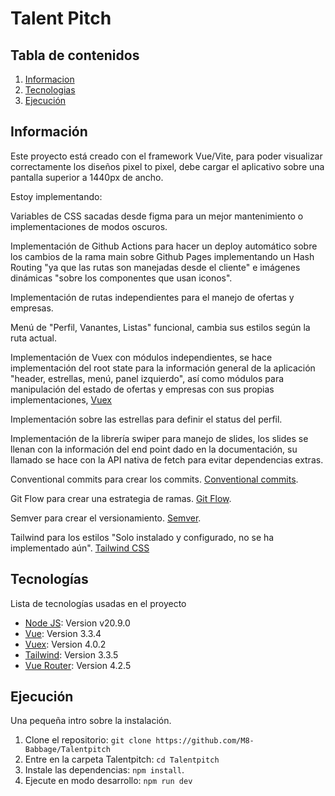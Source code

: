 # Talent Pitch

## Tabla de contenidos

1. [Informacion](#información)
2. [Tecnologias](#tecnologías)
3. [Ejecución](#ejecución)

## Información

Este proyecto está creado con el framework Vue/Vite, para poder visualizar correctamente los diseños pixel to pixel, debe cargar el aplicativo sobre una pantalla superior a 1440px de ancho.


Estoy implementando:

Variables de CSS sacadas desde figma para un mejor mantenimiento o implementaciones de modos oscuros.

Implementación de Github Actions para hacer un deploy automático sobre los cambios de la rama main sobre Github Pages implementando un Hash Routing "ya que las rutas son manejadas desde el cliente" e imágenes dinámicas "sobre los componentes que usan iconos".

Implementación de rutas independientes para el manejo de ofertas y empresas.

Menú de "Perfil, Vanantes, Listas" funcional, cambia sus estilos según la ruta actual.

Implementación de Vuex con módulos independientes, se hace implementación del root state para la información general de la aplicación "header, estrellas, menú, panel izquierdo", así como módulos para manipulación del estado de ofertas y empresas con sus propias implementaciones, [Vuex](https://vuex.vuejs.org/installation.html#direct-download-cdn) 

Implementación sobre las estrellas para definir el status del perfil.

Implementación de la librería swiper para manejo de slides, los slides se llenan con la información del end point dado en la documentación, su llamado se hace con la API nativa de fetch para evitar dependencias extras.

Conventional commits para crear los commits. [Conventional commits](https://www.conventionalcommits.org/en/v1.0.0/).

Git Flow para crear una estrategia de ramas. [Git Flow](https://nvie.com/posts/a-successful-git-branching-model/).

Semver para crear el versionamiento. [Semver](https://semver.org/).

Tailwind para los estilos "Solo instalado y configurado, no se ha implementado aún". [Tailwind CSS](https://tailwindcss.com/docs/guides/vite#vue)

## Tecnologías

Lista de tecnologías usadas en el proyecto

- [Node JS](https://nodejs.org/en/): Version v20.9.0
- [Vue](https://vuejs.org/guide/introduction.html): Version 3.3.4
- [Vuex](https://vuex.vuejs.org/installation.html#direct-download-cdn): Version 4.0.2
- [Tailwind](https://tailwindcss.com/docs/guides/vite#vue): Version 3.3.5
- [Vue Router](https://router.vuejs.org/): Version 4.2.5


## Ejecución

Una pequeña intro sobre la instalación.

1. Clone el repositorio: `git clone https://github.com/M8-Babbage/Talentpitch`
2. Entre en la carpeta Talentpitch: `cd Talentpitch`
3. Instale las dependencias: `npm install`.
4. Ejecute en modo desarrollo: `npm run dev`